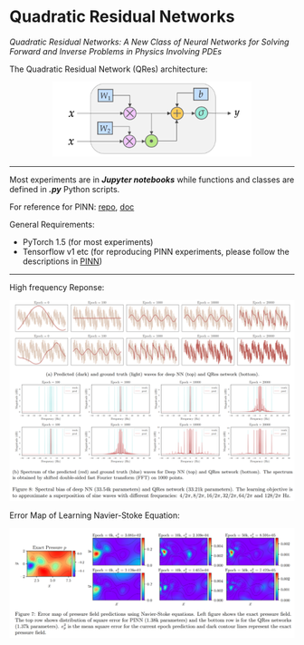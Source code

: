 # Quadratic Residual Networks

*Quadratic Residual Networks:  A New Class of Neural Networks for Solving Forward and Inverse Problems in Physics Involving PDEs*

The Quadratic Residual Network (QRes) architecture: 
<p align="center"><img src="./doc/QRes.png" alt="alt text" width="70%" height="whatever"></p>

---------------------------

Most experiments are in ***Jupyter notebooks*** while functions and classes are defined in ***.py*** Python scripts.

For reference for PINN: [repo](https://github.com/maziarraissi/PINNs), [doc](https://maziarraissi.github.io/PINNs/)

General Requirements:
- PyTorch 1.5 (for most experiments)
- Tensorflow v1 etc (for reproducing PINN experiments, please follow the descriptions in [PINN](https://github.com/maziarraissi/PINNs))

---------------------------
High frequency Reponse:

![2](./doc/freq.PNG)

Error Map of Learning Navier-Stoke Equation:

![3](./doc/err.PNG)
